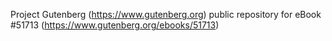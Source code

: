 Project Gutenberg (https://www.gutenberg.org) public repository for
eBook #51713 (https://www.gutenberg.org/ebooks/51713)
